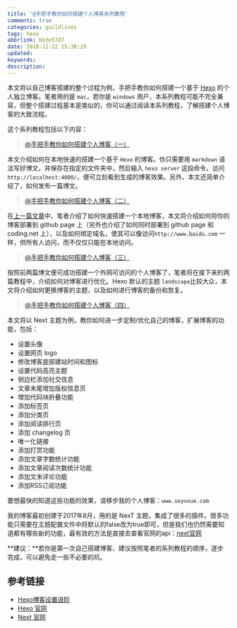 ```yaml
---
title: '@手把手教你如何搭建个人博客系列教程'
comments: true
categories: guildlines
tags: hexo
abbrlink: bb3e57d7
date: 2018-11-22 15:38:29
updated:
keywords:
description:
---
```


本文将以自己博客搭建的整个过程为例，手把手教你如何搭建一个基于 [Hexo](https://hexo.io/zh-cn/docs/index.html) 的个人独立博客。笔者用的是 `mac`，若你是 `windows` 用户，本系列教程可能不完全兼容，但整个搭建过程基本是类似的，你可以通过阅读本系列教程，了解搭建个人博客的大致流程。

<!--more-->

这个系列教程包括以下内容：

> [@手把手教你如何搭建个人博客（一）](mweblib://15020331321820)

本文介绍如何在本地快速的搭建一个基于 `Hexo` 的博客。你只需要用 `markdown` 语法写好博文，并保存在指定的文件夹中，然后输入 `hexo server` 这段命令，访问`http://localhost:4000/`，便可立刻看到生成的博客效果。另外，本文还简单介绍了，如何发布一篇博文。

> [@手把手教你如何搭建个人博客（二）](mweblib://15021142645848)

在[上一篇文章](mweblib://15020331321820)中，笔者介绍了如何快速搭建一个本地博客，本文将介绍如何将你的博客部署到 github page 上（另外也介绍了如何同时部署到 github page 和 coding.net 上），以及如何绑定域名，使其可以像访问`http://www.baidu.com` 一样，供所有人访问，而不仅仅只能在本地访问。

> [@手把手教你如何搭建个人博客（三）](mweblib://15021142683023)

按照前两篇博文便可成功搭建一个外网可访问的个人博客了，笔者将在接下来的两篇教程中，介绍如何对博客进行优化。Hexo 默认的主题 `landscape`比较大众，本文将介绍如何更换博客的主题，以及如何进行博客的备份和恢复。

> [@手把手教你如何搭建个人博客（四）](mweblib://15021142731962)

本文将以 Next 主题为例，教你如何进一步定制/优化自己的博客，扩展博客的功能，包括：

- 设置头像
- 设置网页 logo
- 修改博客底部建站时间和图标
- 设置代码高亮主题
- 侧边栏添加社交信息
- 文章末尾增加版权信息页
- 增加代码块折叠功能
- 添加标签页
- 添加分类页
- 添加阅读排行页
- 添加 changelog 页
- 唯一化链接
- 添加打赏功能
- 添加文章字数统计功能
- 添加文章阅读次数统计功能
- 添加文末评论功能
- 添加RSS订阅功能

要想最快的知道这些功能的效果，请移步我的个人博客：`www.seyvoue.com`

我的博客最初创建于2017年8月，用的是 NexT 主题，集成了很多的插件。很多功能只需要在主题配置文件中将默认的false改为true即可，但是我们也仍然需要知道都有哪些新的功能，最有效的方法是直接去查看官网的api：[next官网](http://theme-next.iissnan.com)

**建议：**若你是第一次自己搭建博客，建议按照笔者的系列教程的顺序，逐步完成，可以避免走一些不必要的坑。

## 参考链接

- [Hexo博客设置进阶](http://blog.junyu.io/posts/0010-hexo-learn-from-Never-yu.html#icon)
- [Hexo 官网](https://hexo.io/zh-cn/docs/index.html)
- [Next 官网](http://theme-next.iissnan.com/)
